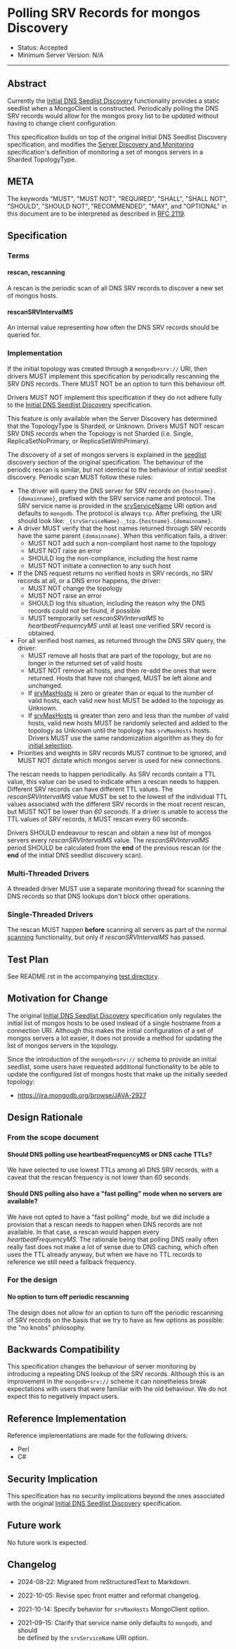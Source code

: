 # Polling SRV Records for mongos Discovery

- Status: Accepted
- Minimum Server Version: N/A

______________________________________________________________________

## Abstract

Currently the [Initial DNS Seedlist Discovery](../initial-dns-seedlist-discovery/initial-dns-seedlist-discovery.md)
functionality provides a static seedlist when a MongoClient is constructed. Periodically polling the DNS SRV records
would allow for the mongos proxy list to be updated without having to change client configuration.

This specification builds on top of the original Initial DNS Seedlist Discovery specification, and modifies the
[Server Discovery and Monitoring](../server-discovery-and-monitoring/server-discovery-and-monitoring.md) specification's
definition of monitoring a set of mongos servers in a Sharded TopologyType.

## META

The keywords "MUST", "MUST NOT", "REQUIRED", "SHALL", "SHALL NOT", "SHOULD", "SHOULD NOT", "RECOMMENDED", "MAY", and
"OPTIONAL" in this document are to be interpreted as described in [RFC 2119](https://www.ietf.org/rfc/rfc2119.txt).

## Specification

### Terms

#### rescan, rescanning

A rescan is the periodic scan of all DNS SRV records to discover a new set of mongos hosts.

#### rescanSRVIntervalMS

An internal value representing how often the DNS SRV records should be queried for.

### Implementation

If the initial topology was created through a `mongodb+srv://` URI, then drivers MUST implement this specification by
periodically rescanning the SRV DNS records. There MUST NOT be an option to turn this behaviour off.

Drivers MUST NOT implement this specification if they do not adhere fully to the
[Initial DNS Seedlist Discovery](../initial-dns-seedlist-discovery/initial-dns-seedlist-discovery.md) specification.

This feature is only available when the Server Discovery has determined that the TopologyType is Sharded, or Unknown.
Drivers MUST NOT rescan SRV DNS records when the Topology is not Sharded (i.e. Single, ReplicaSetNoPrimary, or
ReplicaSetWithPrimary).

The discovery of a set of mongos servers is explained in the
[seedlist](../initial-dns-seedlist-discovery/initial-dns-seedlist-discovery.md#seedlist-discovery) discovery section of
the original specification. The behaviour of the periodic rescan is similar, but not identical to the behaviour of
initial seedlist discovery. Periodic scan MUST follow these rules:

- The driver will query the DNS server for SRV records on `{hostname}.{domainname}`, prefixed with the SRV service name
  and protocol. The SRV service name is provided in the
  [srvServiceName](../initial-dns-seedlist-discovery/initial-dns-seedlist-discovery.md#srvservicename) URI option and
  defaults to `mongodb`. The protocol is always `tcp`. After prefixing, the URI should look like:
  `_{srvServiceName}._tcp.{hostname}.{domainname}`.
- A driver MUST verify that the host names returned through SRV records have the same parent `{domainname}`. When this
  verification fails, a driver:
  - MUST NOT add such a non-compliant host name to the topology
  - MUST NOT raise an error
  - SHOULD log the non-compliance, including the host name
  - MUST NOT initiate a connection to any such host
- If the DNS request returns no verified hosts in SRV records, no SRV records at all, or a DNS error happens, the
  driver:
  - MUST NOT change the topology
  - MUST NOT raise an error
  - SHOULD log this situation, including the reason why the DNS records could not be found, if possible
  - MUST temporarily set *rescanSRVIntervalMS* to *heartbeatFrequencyMS* until at least one verified SRV record is
    obtained.
- For all verified host names, as returned through the DNS SRV query, the driver:
  - MUST remove all hosts that are part of the topology, but are no longer in the returned set of valid hosts
  - MUST NOT remove all hosts, and then re-add the ones that were returned. Hosts that have not changed, MUST be left
    alone and unchanged.
  - If [srvMaxHosts](../initial-dns-seedlist-discovery/initial-dns-seedlist-discovery.md#srvmaxhosts) is zero or greater
    than or equal to the number of valid hosts, each valid new host MUST be added to the topology as Unknown.
  - If [srvMaxHosts](../initial-dns-seedlist-discovery/initial-dns-seedlist-discovery.md#srvmaxhosts) is greater than
    zero and less than the number of valid hosts, valid new hosts MUST be randomly selected and added to the topology as
    Unknown until the topology has `srvMaxHosts` hosts. Drivers MUST use the same randomization algorithm as they do for
    [initial selection](../initial-dns-seedlist-discovery/initial-dns-seedlist-discovery.md#querying-dns).
- Priorities and weights in SRV records MUST continue to be ignored, and MUST NOT dictate which mongos server is used
  for new connections.

The rescan needs to happen periodically. As SRV records contain a TTL value, this value can be used to indicate when a
rescan needs to happen. Different SRV records can have different TTL values. The *rescanSRVIntervalMS* value MUST be set
to the lowest of the individual TTL values associated with the different SRV records in the most recent rescan, but MUST
NOT be lower than *60 seconds*. If a driver is unable to access the TTL values of SRV records, it MUST rescan every 60
seconds.

Drivers SHOULD endeavour to rescan and obtain a new list of mongos servers every *rescanSRVIntervalMS* value. The
*rescanSRVIntervalMS* period SHOULD be calculated from the **end** of the previous rescan (or the **end** of the initial
DNS seedlist discovery scan).

### Multi-Threaded Drivers

A threaded driver MUST use a separate monitoring thread for scanning the DNS records so that DNS lookups don't block
other operations.

### Single-Threaded Drivers

The rescan MUST happen **before** scanning all servers as part of the normal
[scanning](../server-discovery-and-monitoring/server-discovery-and-monitoring.md#scanning) functionality, but only if
*rescanSRVIntervalMS* has passed.

## Test Plan

See README.rst in the accompanying [test directory](tests).

## Motivation for Change

The original [Initial DNS Seedlist Discovery](../initial-dns-seedlist-discovery/initial-dns-seedlist-discovery.md)
specification only regulates the initial list of mongos hosts to be used instead of a single hostname from a connection
URI. Although this makes the initial configuration of a set of mongos servers a lot easier, it does not provide a method
for updating the list of mongos servers in the topology.

Since the introduction of the `mongodb+srv://` schema to provide an initial seedlist, some users have requested
additional functionality to be able to update the configured list of mongos hosts that make up the initially seeded
topology:

- <https://jira.mongodb.org/browse/JAVA-2927>

## Design Rationale

### From the scope document

#### Should DNS polling use heartbeatFrequencyMS or DNS cache TTLs?

We have selected to use lowest TTLs among all DNS SRV records, with a caveat that the rescan frequency is not lower than
60 seconds.

#### Should DNS polling also have a "fast polling" mode when no servers are available?

We have not opted to have a "fast polling" mode, but we did include a provision that a rescan needs to happen when DNS
records are not available. In that case, a rescan would happen every *heartbeatFrequencyMS*. The rationale being that
polling DNS really often really fast does not make a lot of sense due to DNS caching, which often uses the TTL already
anyway, but when we have no TTL records to reference we still need a fallback frequency.

### For the design

#### No option to turn off periodic rescanning

The design does not allow for an option to turn off the periodic rescanning of SRV records on the basis that we try to
have as few options as possible: the "no knobs" philosophy.

## Backwards Compatibility

This specification changes the behaviour of server monitoring by introducing a repeating DNS lookup of the SRV records.
Although this is an improvement in the `mongodb+srv://` scheme it can nonetheless break expectations with users that
were familiar with the old behaviour. We do not expect this to negatively impact users.

## Reference Implementation

Reference implementations are made for the following drivers:

- Perl
- C#

## Security Implication

This specification has no security implications beyond the ones associated with the original
[Initial DNS Seedlist Discovery](../initial-dns-seedlist-discovery/initial-dns-seedlist-discovery.md) specification.

## Future work

No future work is expected.

## Changelog

- 2024-08-22: Migrated from reStructuredText to Markdown.

- 2022-10-05: Revise spec front matter and reformat changelog.

- 2021-10-14: Specify behavior for `srvMaxHosts` MongoClient option.

- 2021-09-15: Clarify that service name only defaults to `mongodb`, and should\
  be defined by the `srvServiceName` URI
  option.

